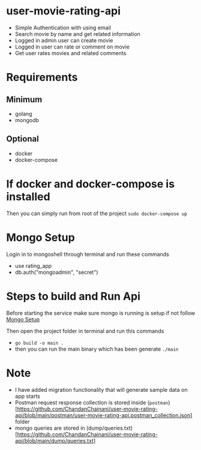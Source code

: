 # user-movie-rating-api

- Simple Authentication with using email
- Search movie by name and get related information
- Logged in admin user can create movie
- Logged in user can rate or comment on movie
- Get user rates movies and related comments

# Requirements
## Minimum
- golang
- mongodb

## Optional
- docker
- docker-compose

# If docker and docker-compose is installed
Then you can simply run from root of the project `sudo docker-compose up`

# Mongo Setup
Login in to mongoshell through terminal and run these commands
- use rating_app
- db.auth("mongoadmin", "secret")

# Steps to build and Run Api
Before starting the service make sure
mongo is running is setup if not follow [Mongo Setup](#mongo-setup)

Then open the project folder in terminal and run this commands
- `go build -o main .`
- then you can run the main binary which has been generate `./main`

# Note
- I have added migration functionality that will generate sample data on app starts
- Postman request response collection is stored inside (`postman`)[https://github.com/ChandanChainani/user-movie-rating-api/blob/main/postman/user-movie-rating-api.postman_collection.json] folder
- mongo queries are stored in (dump/queries.txt)[https://github.com/ChandanChainani/user-movie-rating-api/blob/main/dump/queries.txt]
